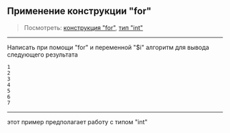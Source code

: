 ## Применение конструкции "for"
> Посмотреть:
[конструкция "for"](http://php.net/manual/ro/control-structures.for.php),
[тип "int"](http://php.net/manual/ro/language.types.integer.php)
---
Написать при помощи "for" и переменной "$i" алгоритм для вывода следующего результата
```
1
2
3
4
5
6
7
```
---
этот пример предполагает работу с типом "int"
